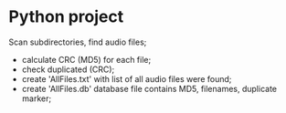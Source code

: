 # Python project
Scan subdirectories, find audio files;
  - calculate CRC (MD5) for each file;
  - check duplicated (CRC);
  - create 'AllFiles.txt' with list of all audio files were found;
  - create 'AllFiles.db' database file contains MD5, filenames, duplicate marker;
 
